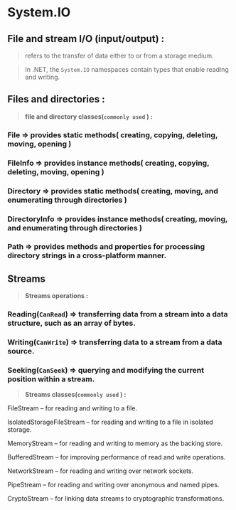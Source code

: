 # System.IO


## File and stream I/O (input/output) :
 > refers to the transfer of data either to or from a storage medium.
 
 > In .NET, the `System.IO` namespaces contain types that enable reading and writing.


 ## Files and directories :
 >**file and directory classes(`commonly used` ) :**

 ### File =>  provides static methods( creating, copying, deleting, moving, opening )
 ### FileInfo =>  provides instance methods( creating, copying, deleting, moving, opening )
 ### Directory => provides static methods( creating, moving, and enumerating through directories )
 ### DirectoryInfo  => provides instance methods( creating, moving, and enumerating through directories )
 ### Path => provides methods and properties for processing directory strings in a cross-platform manner.


 ## Streams
>**Streams operations :**

### Reading(`CanRead`) => transferring data from a stream into a data structure, such as an array of bytes.

### Writing(`CanWrite`) => transferring data to a stream from a data source.

### Seeking(`CanSeek`) => querying and modifying the current position within a stream.

 
 
>**Streams classes(`commonly used` ) :**

FileStream – for reading and writing to a file.

IsolatedStorageFileStream – for reading and writing to a file in isolated storage.

MemoryStream – for reading and writing to memory as the backing store.

BufferedStream – for improving performance of read and write operations.

NetworkStream – for reading and writing over network sockets.

PipeStream – for reading and writing over anonymous and named pipes.

CryptoStream – for linking data streams to cryptographic transformations.



